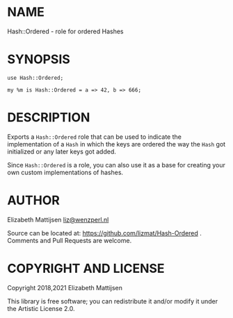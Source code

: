 NAME
====

Hash::Ordered - role for ordered Hashes

SYNOPSIS
========

    use Hash::Ordered;

    my %m is Hash::Ordered = a => 42, b => 666;

DESCRIPTION
===========

Exports a `Hash::Ordered` role that can be used to indicate the implementation of a `Hash` in which the keys are ordered the way the `Hash` got initialized or any later keys got added.

Since `Hash::Ordered` is a role, you can also use it as a base for creating your own custom implementations of hashes.

AUTHOR
======

Elizabeth Mattijsen <liz@wenzperl.nl>

Source can be located at: https://github.com/lizmat/Hash-Ordered . Comments and Pull Requests are welcome.

COPYRIGHT AND LICENSE
=====================

Copyright 2018,2021 Elizabeth Mattijsen

This library is free software; you can redistribute it and/or modify it under the Artistic License 2.0.

